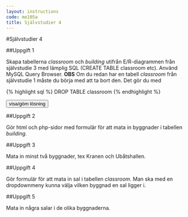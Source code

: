 ```yaml
---
layout: instructions
code: me105a
title: Självstudier 4
---
```


<style>
table {border-collapse: collapse;font-size:smaller}
th, td {border: 1px solid #BBBBBB}
th, td {text-align:left}
th, td {padding: 6px;}
</style>

<script>
  var toggle = function(id) {
  var mydiv = document.getElementById(id);
  if (mydiv.style.display === 'block' || mydiv.style.display === '')
    mydiv.style.display = 'none';
  else
    mydiv.style.display = 'block'
  }
</script>

#Självstudier 4

##Uppgift 1 

Skapa tabellerna *classroom* och *building* utifrån E/R-diagrammen från självstudie 3 med lämplig SQL (CREATE TABLE classroom etc). Använd MySQL Query Browser. **OBS** Om du redan har en tabell *classroom* från självstudie 1 måste du börja med att ta bort den. Det gör du med

{% highlight sql %}
DROP TABLE classroom
{% endhighlight %}

<!--START SHOW/HIDE-->
<input type="button" value="visa/göm lösning" onclick="toggle('answer1');">

<div id="answer1" style="display:none">

{% highlight sql %}
CREATE TABLE classroom (
  id INT PRIMARY KEY NOT NULL AUTO_INCREMENT,
  roomnumber CHAR(4),
  seats INT,
  buildingid INT
)
{% endhighlight %}

<p>Kolumnen <b>buildingid</b> i <b>classroom</b> kopplar ett visst rum till en viss byggnad. </p>

{% highlight sql %}
CREATE TABLE building (
  id INT PRIMARY KEY NOT NULL AUTO_INCREMENT,
  name TEXT,
  streetnumber CHAR(10),
  street TEXT
)
{% endhighlight %}

<p>Typen CHAR(10) på <b>streetnumber</b>) gör att 10 tecken, både siffror och bokstäver kan sparas, till exempel 3C eller 11H.</p> 

</div>
<!--END SHOW/HIDE-->

 

##Uppgift 2

Gör html och php-sidor med formulär för att mata in byggnader i tabellen *building*.

##Uppgift 3

Mata in minst två byggnader, tex Kranen och Ubåtshallen.

##Uppgift 4

Gör formulär för att mata in sal i tabellen *classroom*. Man ska med en dropdownmeny kunna välja vilken byggnad en sal ligger i. 

##Uppgift 5

Mata in några salar i de olika byggnaderna. 


